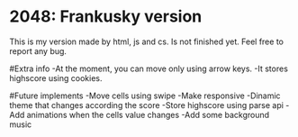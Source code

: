 # 2048: Frankusky version
This is my version made by html, js and cs. Is not finished yet. Feel free to report any bug.

#Extra info
-At the moment, you can move only using arrow keys.
-It stores highscore using cookies.

#Future implements
-Move cells using swipe
-Make responsive
-Dinamic theme that changes according the score
-Store highscore using parse api
-Add animations when the cells value changes
-Add some background music
